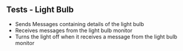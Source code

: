 ## Tests - Light Bulb

- Sends Messages containing details of the light bulb
- Receives messages from the light bulb monitor
- Turns the light off when it receives a message from the light bulb monitor
